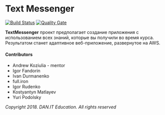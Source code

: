 # Text Messenger

[![Build Status](https://travis-ci.org/podolsky4/TextMessenger.svg?branch=master)](https://travis-ci.org/podolsky4/TextMessenger)
[![Quality Gate](https://sonarcloud.io/api/project_badges/measure?project=Text_Messenger_Project&metric=alert_status)](https://sonarcloud.io/dashboard?id=Text_Messenger_Project)

<b>TextMessenger</b> проект предполагает создание приложения с использованием всех знаний, которые вы получили во время курса. Результатом станет адаптивное веб-приложение, развернутое на AWS.

#### Contributors
  * Andrew Koziulia - mentor	
  * Igor Fandorin
  * Ivan Durmanenko
  * full.iron
  * Igor Rudenko
  * Kostyantyn Matlayev
  * Yuri Podolsky
 
<i>Copyright  2018. DAN.IT Education. All rights reserved</i>

